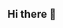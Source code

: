 ## Hi there 👋

<!--
**Jamal-karim17/Jamal-karim17** is a ✨ _special_ ✨ repository because its `README.md` (this file) appears on your GitHub profile.

Here are some ideas to get you started:

- 🔭 I’m currently working on Automating tasks and solving problems efficiently
- 🌱 I’m currently learning Writing Python scripts for automation and data processing
- 👯 I’m looking to collaborate on Crafting user-friendly and responsive websites
- 📫 How to reach me:njogujustin@gmail.com
- ⚡ Fun fact: I am a lover of data analysis
-->
